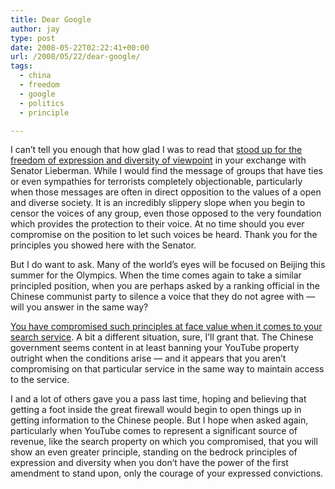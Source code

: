 ```yaml
---
title: Dear Google
author: jay
type: post
date: 2008-05-22T02:22:41+00:00
url: /2008/05/22/dear-google/
tags:
  - china
  - freedom
  - google
  - politics
  - principle

---
```

I can’t tell you enough that how glad I was to read that [stood up for the freedom of expression and diversity of viewpoint][1] in your exchange with Senator Lieberman. While I would find the message of groups that have ties or even sympathies for terrorists completely objectionable, particularly when those messages are often in direct opposition to the values of a open and diverse society. It is an incredibly slippery slope when you begin to censor the voices of any group, even those opposed to the very foundation which provides the protection to their voice. At no time should you ever compromise on the position to let such voices be heard. Thank you for the principles you showed here with the Senator.

But I do want to ask. Many of the world’s eyes will be focused on Beijing this summer for the Olympics. When the time comes again to take a similar principled position, when you are perhaps asked by a ranking official in the Chinese communist party to silence a voice that they do not agree with — will you answer in the same way?

[You have compromised such principles at face value when it comes to your search service][2]. A bit a different situation, sure, I’ll grant that. The Chinese government seems content in at least banning your YouTube property outright when the conditions arise — and it appears that you aren’t compromising on that particular service in the same way to maintain access to the service.

I and a lot of others gave you a pass last time, hoping and believing that getting a foot inside the great firewall would begin to open things up in getting information to the Chinese people. But I hope when asked again, particularly when YouTube comes to represent a significant source of revenue, like the search property on which you compromised, that you will show an even greater principle, standing on the bedrock principles of expression and diversity when you don’t have the power of the first amendment to stand upon, only the courage of your expressed convictions.

 [1]: http://googlepublicpolicy.blogspot.com/2008/05/dialogue-with-sen-lieberman-on.html
 [2]: https://rambleon.org/2006/01/27/several-thousand-words-in-pictures/